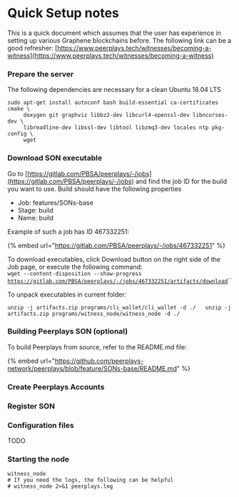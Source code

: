# Quick Setup notes

This is a quick document which assumes that the user has experience in setting up various Graphene blockchains before. The following link can be a good refresher: [https://www.peerplays.tech/witnesses/becoming-a-witness](https://www.peerplays.tech/witnesses/becoming-a-witness)

### Prepare the server

The following dependencies are necessary for a clean Ubuntu 18.04 LTS

```text
sudo apt-get install autoconf bash build-essential ca-certificates cmake \
     doxygen git graphviz libbz2-dev libcurl4-openssl-dev libncurses-dev \
     libreadline-dev libssl-dev libtool libzmq3-dev locales ntp pkg-config \
     wget
```

### Download SON executable

Go to [https://gitlab.com/PBSA/peerplays/-/jobs](https://gitlab.com/PBSA/peerplays/-/jobs) and find the job ID for the build you want to use. Build should have the following properties

* Job: features/SONs-base
* Stage: build
* Name: build

Example of such a job has ID 467332251:

{% embed url="https://gitlab.com/PBSA/peerplays/-/jobs/467332251" %}

To download executables, click Download button on the right side of the Job page, or execute the following command:  
`wget --content-disposition --show-progress` [`https://gitlab.com/PBSA/peerplays/-/jobs/467332251/artifacts/download`](https://gitlab.com/PBSA/peerplays/-/jobs/467332251/artifacts/download)\`\`

To unpack executables in current folder:

`unzip -j artifacts.zip programs/cli_wallet/cli_wallet -d ./  
unzip -j artifacts.zip programs/witness_node/witness_node -d ./`

### Building Peerplays SON \(optional\)

To build Peerplays from source, refer to the README.md file:

{% embed url="https://github.com/peerplays-network/peerplays/blob/feature/SONs-base/README.md" %}

### Create  Peerplays Accounts

### Register SON

### Configuration files

TODO

### Starting the node

```text
witness_node 
# If you need the logs, the following can be helpful
# witness_node 2>&1 peerplays.log
```

